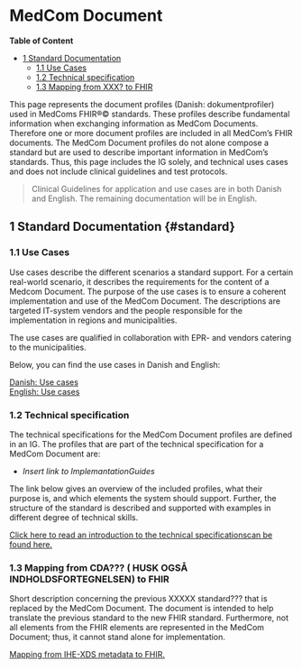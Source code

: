 <!-- HomePage -->
# MedCom Document 
<!-- below is the table of content. Ensure to update it. -->
**Table of Content**
* [1 Standard Documentation](#standard)
  * [1.1 Use Cases](#12-use-cases)
  * [1.2 Technical specification](#13-technical-specification)
  * [1.3 Mapping from XXX? to FHIR](#14-mapping-from-oioxml-to-fhir)

This page represents the document profiles (Danish: dokumentprofiler) used in MedComs FHIR®© standards. These profiles describe fundamental information when exchanging information as MedCom Documents. Therefore one or more document profiles are included in all MedCom’s FHIR documents. The MedCom Document profiles do not alone compose a standard but are used to describe important information in MedCom’s standards. Thus, this page includes the IG solely, and technical uses cases and does not include clinical guidelines and test protocols.
 
> Clinical Guidelines for application and use cases are in both Danish and English. The remaining documentation will be in English.

## 1 Standard Documentation {#standard}

### 1.1 Use Cases

Use cases describe the different scenarios a standard support. For a certain real-world scenario, it describes the requirements for the content of a Medcom Document. The purpose of the use cases is to ensure a coherent implementation and use of the MedCom Document. The descriptions are targeted IT-system vendors and the people responsible for the implementation in regions and municipalities.

The use cases are qualified in collaboration with EPR- and vendors catering to the municipalities.

Below, you can find the use cases in Danish and English:

[Danish: Use cases](assets/documents/UseCases-DA.md) <br> 
[English: Use cases](assets/documents/UseCases-ENG.md) 

### 1.2 Technical specification

The technical specifications for the MedCom Document profiles are defined in an IG.
The profiles that are part of the technical specification for a MedCom Document are: 
 * *Insert link to ImplemantationGuides*

The link below gives an overview of the included profiles, what their purpose is, and which elements the system should support. Further, the structure of the standard is described and supported with examples in different degree of technical skills.

[Click here to read an introduction to the technical specificationscan be found here.](assets/documents/Intro-Technical-Spec-ENG.md)

### 1.3 Mapping from CDA??? ( HUSK OGSÅ INDHOLDSFORTEGNELSEN) to FHIR
Short description concerning the previous XXXXX standard??? that is replaced by the MedCom Document. 
The document is intended to help translate the previous standard to the new FHIR standard. Furthermore, not all elements from the FHIR elements are represented in the MedCom Document; thus, it cannot stand alone for implementation.

[Mapping from IHE-XDS metadata to FHIR.](assets/documents/Mapping_from_IHE-XDS_metadata_to_FHIR.md) <br>
